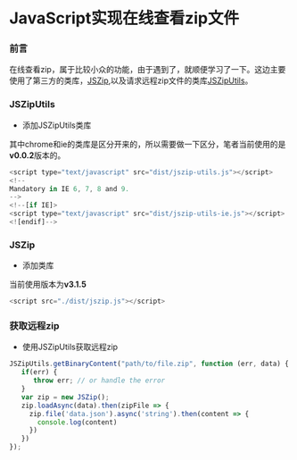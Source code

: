 # JavaScript实现在线查看zip文件

### 前言

在线查看zip，属于比较小众的功能，由于遇到了，就顺便学习了一下。这边主要使用了第三方的类库，[JSZip](https://stuk.github.io/jszip/),以及请求远程zip文件的类库[JSZipUtils](http://stuk.github.io/jszip-utils/)。


### JSZipUtils

- 添加JSZipUtils类库

其中chrome和ie的类库是区分开来的，所以需要做一下区分，笔者当前使用的是**v0.0.2**版本的。

```js
<script type="text/javascript" src="dist/jszip-utils.js"></script>
<!--
Mandatory in IE 6, 7, 8 and 9.
-->
<!--[if IE]>
<script type="text/javascript" src="dist/jszip-utils-ie.js"></script>
<![endif]-->
```

### JSZip

- 添加类库

当前使用版本为**v3.1.5**

```js
<script src="./dist/jszip.js"></script>
```

### 获取远程zip



- 使用JSZipUtils获取远程zip

```js
JSZipUtils.getBinaryContent("path/to/file.zip", function (err, data) {
   if(err) {
      throw err; // or handle the error
   }
   var zip = new JSZip();
   zip.loadAsync(data).then(zipFile => {
     zip.file('data.json').async('string').then(content => {
       console.log(content)
     })
   })
});
```
